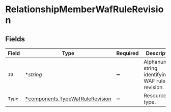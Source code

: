 # RelationshipMemberWafRuleRevision


## Fields

| Field                                                                         | Type                                                                          | Required                                                                      | Description                                                                   | Example                                                                       |
| ----------------------------------------------------------------------------- | ----------------------------------------------------------------------------- | ----------------------------------------------------------------------------- | ----------------------------------------------------------------------------- | ----------------------------------------------------------------------------- |
| `ID`                                                                          | **string*                                                                     | :heavy_minus_sign:                                                            | Alphanumeric string identifying a WAF rule revision.                          | 2pCul3iT8ieecSOYfFNDON                                                        |
| `Type`                                                                        | [*components.TypeWafRuleRevision](../../models/shared/typewafrulerevision.md) | :heavy_minus_sign:                                                            | Resource type.                                                                |                                                                               |